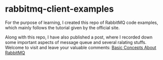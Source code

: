 # rabbitmq-client-examples
For the purpose of learning, I created this repo of RabbitMQ code examples, which mainly follows the tutorial given by the official site.  

Along with this repo, I have also published a post, where I recorded down some important aspects of message queue and several ralating stuffs. Welcome to visit and leave your valuable comments: [Basic Concepts About RabbitMQ](https://zhongyangma.github.io/archivers/Basic-Concepts-About-RabbitMQ)

